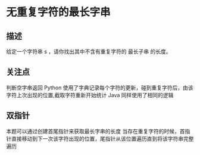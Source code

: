 # 无重复字符的最长字串

## 描述

给定一个字符串 s ，请你找出其中不含有重复字符的 最长子串 的长度。

## 关注点

判断空字串返回
Python 使用了字典记录每个字符的更新，碰到重复字符后，由该字符上次出现的位置,截取字符重新开始统计
Java 同样使用了相同的逻辑

## 双指针

本题可以通过创建首尾指针来获取最长字串的长度
当存在重复字符的时候，首指针直接移动到下一次该字符出现的位置，尾指针从该位置遍历直到将该字符串完整遍历